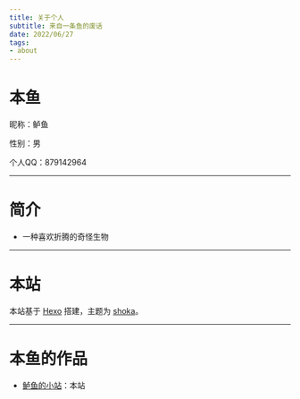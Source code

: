 ```yaml
---
title: 关于个人
subtitle: 来自一条鱼的废话
date: 2022/06/27
tags:
- about
---
```


# 本鱼

昵称：鲈鱼

性别：男

个人QQ：879142964

***

# 简介

  - 一种喜欢折腾的奇怪生物


***

# 本站

本站基于 [Hexo](https://hexo.io/) 搭建，主题为 [shoka](https://github.com/amehime/hexo-theme-shoka)。

***

# 本鱼的作品

- [鲈鱼的小站](https://obsidianlyg.github.io/)：本站